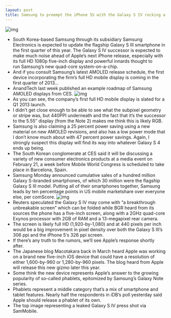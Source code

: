 ```yaml
---
layout: post
title: Samsung to preempt the iPhone 5S with the Galaxy S IV rocking a full HD display
---
```

![img](http://media.idownloadblog.com/wp-content/uploads/2013/01/galaxy-s-iv-leak-sammobile-001.jpg)
* South Korea-based Samsung through its subsidiary Samsung Electronics is expected to update the flagship Galaxy S III smartphone in the first quarter of this year. The Galaxy S IV successor is expected to make much noise ahead of Apple’s next iPhone release, especially with its full HD 1080p five-inch display and powerful innards thought to run Samsung’s new quad-core system-on-a-chip.
* And if you consult Samsung’s latest AMOLED release schedule, the first device incorporating the firm’s full HD mobile display is coming in the first quarter of 2013…
* AnandTech last week published an example roadmap of Samsung AMOLED displays from CES.
![img](http://media.idownloadblog.com/wp-content/uploads/2013/01/Samsung-AMOLED-release-schedule-CES-2013.jpg)
* As you can see, the company’s first full HD mobile display is slated for a Q1 2013 launch.
* I didn’t get close enough to be able to see what the subpixel geometry or stripe was, but 440PPI underneath and the fact that it’s the successor to the 5.55″ display (from the Note 2) makes me think this is likely RGB.
* Samsung is also claiming a 25 percent power saving using a new material on new AMOLED revisions, and also has a low power mode that I don’t know much about with 47 percent power savings. Again, I strongly suspect this display will find its way into whatever Galaxy S 4 ends up being.
* The South Korean conglomerate at CES said it will be discussing a variety of new consumer electronics products at a media event on February 21, a week before Mobile World Congress is scheduled to take place in Barcelona, Spain.
* Samsung Monday announced cumulative sales of a hundred million Galaxy S-branded smartphones, of which 30 million were the flagship Galaxy S III model. Putting all of their smartphones together, Samsung leads by ten percentage points in US mobile marketshare over everyone else, per comScore.
![img](http://media.idownloadblog.com/wp-content/uploads/2012/05/galaxy-s3.jpeg)
* Reuters speculated the Galaxy S IV may come with “a breakthrough unbreakable screen” which can be folded while BGR heard from its sources the phone has a five-inch screen, along with a 2GHz quad-core Exynos processor with 2GB of RAM and a 13-megapixel rear camera.
* The screen is likely full HD (1,920-by-1,080) and at 440 pixels per inch would be a big improvement in pixel density over both the Galaxy S III’s 306 ppi and the iPhone 5′s 326 ppi screen.
* If there’s any truth to the rumors, we’ll see Apple’s response shortly after.
* The Japanese blog Macotakara back in March heard Apple was working on a brand new five-inch iOS device that could have a resolution of either 1,600-by-960 or 1,280-by-960 pixels. The blog heard from Apple will release this new gizmo later this year.
* Some think the new device represents Apple’s answer to the growing popularity of so-called phablets, epitomized by Samsung’s Galaxy Note series.
* Phablets represent a middle category that’s a mix of smartphone and tablet features. Nearly half the respondents in iDB’s poll yesterday said Apple should release a phablet of its own.
* The top image representing a leaked Galaxy S IV press shot via SamMobile.

